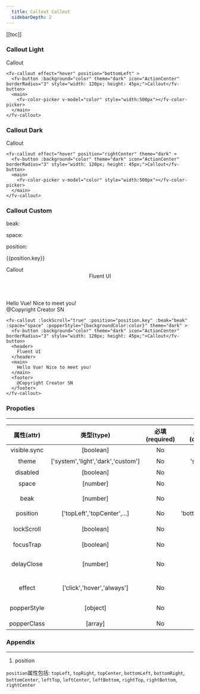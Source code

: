 ```yaml
---
  title: Callout Callout
  sidebarDepth: 2
---
```

  
[[toc]]

<script>
  export default {
    data(){
      return {
        text:"1233",
        show:true,
        color:'rgba(36, 36, 36, 1)',
        beak:10,
        space:0,
        position:{key:'topLeft',text:'topLeft'},
        options:[
          {key:'topLeft',text:'topLeft'},
          {key:'topRight',text:'topRight'},
          {key:'topCenter',text:'topCenter'},
          {key:'bottomLeft',text:'bottomLeft'},
          {key:'bottomRight',text:'bottomRight'},
          {key:'bottomCenter',text:'bottomCenter'},
          {key:'leftTop',text:'leftTop'},
          {key:'leftCenter',text:'leftCenter'},
          {key:'leftBottom',text:'leftBottom'},
          {key:'rightTop',text:'rightTop'},
          {key:'rightBottom',text:'rightBottom'},
          {key:'rightCenter',text:'rightCenter'}
        ]
      }
    },
    methods:{
      changeText(text){
        this.text = text;
        console.log(this.text)
      }
    }
  }

</script>
 ### Callout Light

<ClientOnly>
<fv-callout effect="hover" position="bottomLeft">
  <fv-button :background="color" theme="dark" icon="ActionCenter" borderRadius="3" style="width: 120px; height: 45px;">Callout</fv-button>
  <main>
    <fv-color-picker v-model="color" style="width:500px"></fv-color-picker>
  </main>
</fv-callout>
</ClientOnly>

``` vue
<fv-callout effect="hover" position="bottomLeft" >
  <fv-button :background="color" theme="dark" icon="ActionCenter" borderRadius="3" style="width: 120px; height: 45px;">Callout</fv-button>
  <main>
    <fv-color-picker v-model="color" style="width:500px"></fv-color-picker>
  </main>
</fv-callout>
```

### Callout Dark

<ClientOnly>
<fv-callout effect="hover" position="rightCenter" theme="dark">
  <fv-button :background="color" theme="dark" icon="ActionCenter" borderRadius="3" style="width: 120px; height: 45px;">Callout</fv-button>
  <main>
    <fv-color-picker v-model="color" style="width:500px"></fv-color-picker>
  </main>
</fv-callout>
</ClientOnly>

``` vue
<fv-callout effect="hover" position="rightCenter" theme="dark" >
  <fv-button :background="color" theme="dark" icon="ActionCenter" borderRadius="3" style="width: 120px; height: 45px;">Callout</fv-button>
  <main>
    <fv-color-picker v-model="color" style="width:500px"></fv-color-picker>
  </main>
</fv-callout>
``` 

### Callout Custom 

beak:

<fv-slider v-model="beak" :color="color" :mininum="9" :maxinum="30"  :showLabel="true">
<template slot-scope="prop" >
  <span>{{prop.value}}px</span>
</template>
</fv-slider>

space: 

<fv-slider v-model="space" :color="color" :scale="10" :maxinum="30" :showLabel="true">
<template slot-scope="prop" >
  <span>{{prop.value}}px</span>
</template>
</fv-slider>

position: 
<ClientOnly>
<fv-combobox v-model="position" :options="options">
</fv-combobox>
</ClientOnly>

{{position.key}}

<ClientOnly>
<fv-callout :lockScroll="true" :position="position.key" :beak="beak" :space="space" :popperStyle="{backgroundColor:color}" theme="dark" >
  <fv-button :background="color" theme="dark" icon="ActionCenter" borderRadius="3" style="width: 120px; height: 45px;">Callout</fv-button>
  <header>
    Fluent UI
  </header>
  <main>
    Hello Vue! Nice to meet you!
  </main>
  <footer>
    @Copyright Creator SN
  </footer>
</fv-callout>
</ClientOnly>

``` vue
<fv-callout :lockScroll="true" :position="position.key" :beak="beak" :space="space" :popperStyle="{backgroundColor:color}" theme="dark" >
  <fv-button :background="color" theme="dark" icon="ActionCenter" borderRadius="3" style="width: 120px; height: 45px;">Callout</fv-button>
  <header>
    Fluent UI
  </header>
  <main>
    Hello Vue! Nice to meet you!
  </main>
  <footer>
    @Copyright Creator SN
  </footer>
</fv-callout>
``` 



### Propoties
---
|  属性(attr)  |             类型(type)             | 必填(required) | 默认值(default) |    说明(statement)     |
|:------------:|:----------------------------------:|:--------------:|:---------------:|:----------------------:|
| visible.sync |             [boolean]              |       No       |      false      |        是否显示        |
|    theme     | ['system','light','dark','custom'] |       No       |    'system'     |         主题色         |
|   disabled   |             [boolean]              |       No       |      false      |        是否禁用        |
|    space     |              [number]              |       No       |        0        |        间距(px)        |
|     beak     |              [number]              |       No       |       10        |      角标大小(px)      |
|   position   |    ['topLeft','topCenter',...]     |       No       | 'bottomCenter'  |          位置          |
|  lockScroll  |             [boolean]              |       No       |      false      |      是否锁定滚动      |
|  focusTrap   |             [boolean]              |       No       |      false      |        是否聚焦        |
|  delayClose  |              [number]              |       No       |        0        | 显示时是否延时关闭(ms) |
|    effect    |     [’click','hover','always']     |       No       |     'click'     |      显示触发方式      |
| popperStyle  |              [object]              |       No       |       {}        |      悬浮窗的样式      |
| popperClass  |              [array]               |       No       |       []        |      悬浮窗的css       |

### Appendix
---

1. position

`position`属性包括: `topLeft`, `topRight`, `topCenter`, `bottomLeft`, `bottomRight`, `bottomCenter`, `leftTop`, `leftCenter`, `leftBottom`, `rightTop`, `rightBottom`, `rightCenter`